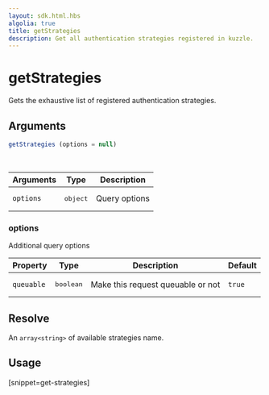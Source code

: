 ```yaml
---
layout: sdk.html.hbs
algolia: true
title: getStrategies
description: Get all authentication strategies registered in kuzzle.
---
```


# getStrategies

Gets the exhaustive list of registered authentication strategies.

## Arguments

```javascript
getStrategies (options = null)
```

<br/>

| Arguments    | Type    | Description
|--------------|---------|-------------
| `options` | <pre>object</pre> | Query options

### **options**

Additional query options

| Property     | Type    | Description                       | Default
| ---------- | ------- | --------------------------------- | -------
| `queuable` | <pre>boolean</pre> | Make this request queuable or not | `true`

## Resolve

An `array<string>` of available strategies name.

## Usage

[snippet=get-strategies]
